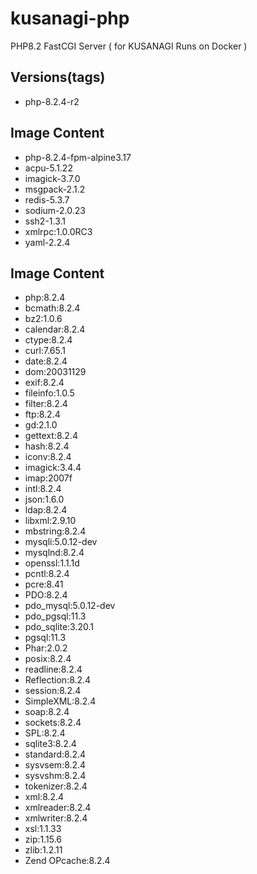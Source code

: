 # kusanagi-php
PHP8.2 FastCGI Server ( for KUSANAGI Runs on Docker )

## Versions(tags)
- php-8.2.4-r2

## Image Content
- php-8.2.4-fpm-alpine3.17
- acpu-5.1.22
- imagick-3.7.0
- msgpack-2.1.2
- redis-5.3.7
- sodium-2.0.23
- ssh2-1.3.1
- xmlrpc:1.0.0RC3
- yaml-2.2.4

## Image Content
- php:8.2.4
- bcmath:8.2.4
- bz2:1.0.6
- calendar:8.2.4
- ctype:8.2.4
- curl:7.65.1
- date:8.2.4
- dom:20031129
- exif:8.2.4
- fileinfo:1.0.5
- filter:8.2.4
- ftp:8.2.4
- gd:2.1.0
- gettext:8.2.4
- hash:8.2.4
- iconv:8.2.4
- imagick:3.4.4
- imap:2007f
- intl:8.2.4
- json:1.6.0
- ldap:8.2.4
- libxml:2.9.10
- mbstring:8.2.4
- mysqli:5.0.12-dev
- mysqlnd:8.2.4
- openssl:1.1.1d
- pcntl:8.2.4
- pcre:8.41
- PDO:8.2.4
- pdo_mysql:5.0.12-dev
- pdo_pgsql:11.3
- pdo_sqlite:3.20.1
- pgsql:11.3
- Phar:2.0.2
- posix:8.2.4
- readline:8.2.4
- Reflection:8.2.4
- session:8.2.4
- SimpleXML:8.2.4
- soap:8.2.4
- sockets:8.2.4
- SPL:8.2.4
- sqlite3:8.2.4
- standard:8.2.4
- sysvsem:8.2.4
- sysvshm:8.2.4
- tokenizer:8.2.4
- xml:8.2.4
- xmlreader:8.2.4
- xmlwriter:8.2.4
- xsl:1.1.33
- zip:1.15.6
- zlib:1.2.11
- Zend OPcache:8.2.4

